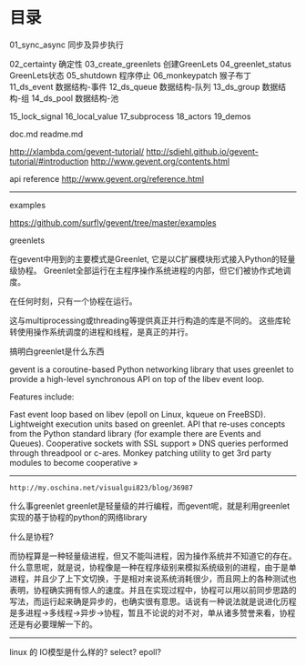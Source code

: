 目录
=========================

01_sync_async 同步及异步执行

02_certainty 确定性
03_create_greenlets 创建GreenLets
04_greenlet_status GreenLets状态
05_shutdown 程序停止
06_monkeypatch 猴子布丁
11_ds_event 数据结构-事件
12_ds_queue 数据结构-队列
13_ds_group 数据结构-组
14_ds_pool 数据结构-池

15_lock_signal
16_local_value
17_subprocess
18_actors
19_demos

doc.md
readme.md


















http://xlambda.com/gevent-tutorial/
http://sdiehl.github.io/gevent-tutorial/#introduction
http://www.gevent.org/contents.html


api reference http://www.gevent.org/reference.html

--------------------------------

examples

https://github.com/surfly/gevent/tree/master/examples

greenlets

在gevent中用到的主要模式是Greenlet, 它是以C扩展模块形式接入Python的轻量级协程。 Greenlet全部运行在主程序操作系统进程的内部，但它们被协作式地调度。

在任何时刻，只有一个协程在运行。

这与multiprocessing或threading等提供真正并行构造的库是不同的。 这些库轮转使用操作系统调度的进程和线程，是真正的并行。

搞明白greenlet是什么东西



gevent is a coroutine-based Python networking library that uses greenlet to provide a high-level synchronous API on top of the libev event loop.

Features include:

Fast event loop based on libev (epoll on Linux, kqueue on FreeBSD).
Lightweight execution units based on greenlet.
API that re-uses concepts from the Python standard library (for example there are Events and Queues).
Cooperative sockets with SSL support »
DNS queries performed through threadpool or c-ares.
Monkey patching utility to get 3rd party modules to become cooperative »




-----------------

    http://my.oschina.net/visualgui823/blog/36987

什么事greenlet
greenlet是轻量级的并行编程，而gevent呢，就是利用greenlet实现的基于协程的python的网络library

什么是协程?

而协程算是一种轻量级进程，但又不能叫进程，因为操作系统并不知道它的存在。什么意思呢，就是说，协程像是一种在程序级别来模拟系统级别的进程，由于是单进程，并且少了上下文切换，于是相对来说系统消耗很少，而且网上的各种测试也表明，协程确实拥有惊人的速度。并且在实现过程中，协程可以用以前同步思路的写法，而运行起来确是异步的，也确实很有意思。话说有一种说法就是说进化历程是多进程->多线程->异步->协程，暂且不论说的对不对，单从诸多赞誉来看，协程还是有必要理解一下的。

----------



linux 的 IO模型是什么样的? select? epoll?


